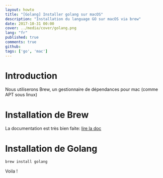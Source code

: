 ```yaml
---
layout: howto
title: "[Golang] Installer golang sur macOS"
description: "Installation du language GO sur macOS via brew"
date: 2017-10-31 00:00
cover: ../media/cover/golang.png
lang: "fr"
published: true
comments: true
github:
tags: ['go', 'mac']
---
```


# Introduction

Nous utiliserons Brew, un gestionnaire de dépendances pour mac (comme APT sous linux)

# Installation de Brew

La documentation est très bien faite: [lire la doc](https://brew.sh/index_fr.html)

# Installation de Golang

```bash
brew install golang
```

Voila !